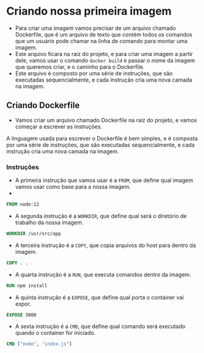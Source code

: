 # Criando nossa primeira imagem

- Para criar uma imagem vamos precisar de um arquivo chamado Dockerfile, que é um arquivo de texto que contém todos os comandos que um usuário pode chamar na linha de comando para montar uma imagem.
- Este arquivo ficara na raiz do projeto, e para criar uma imagem a partir dele, vamos usar o comando `docker build` e passar o nome da imagem que queremos criar, e o caminho para o Dockerfile.
- Este arquivo é composto por uma série de instruções, que são executadas sequencialmente, e cada instrução cria uma nova camada na imagem.

## Criando Dockerfile

- Vamos criar um arquivo chamado Dockerfile na raiz do projeto, e vamos começar a escrever as instruções.

A linguagem usada para escrever o Dockerfile é bem simples, e é composta por uma série de instruções, que são executadas sequencialmente, e cada instrução cria uma nova camada na imagem.


### Instruções

- A primeira instrução que vamos usar é a `FROM`, que define qual imagem vamos usar como base para a nossa imagem.  
- 
```dockerfile
FROM node:12
```

- A segunda instrução é a `WORKDIR`, que define qual será o diretório de trabalho da nossa imagem.

```dockerfile
WORKDIR /usr/src/app
```

- A terceira instrução é a `COPY`, que copia arquivos do host para dentro da imagem.

```dockerfile
COPY . .
```

- A quarta instrução é a `RUN`, que executa comandos dentro da imagem.

```dockerfile
RUN npm install
```

- A quinta instrução é a `EXPOSE`, que define qual porta o container vai expor.

```dockerfile
EXPOSE 3000
```

- A sexta instrução é a `CMD`, que define qual comando será executado quando o container for iniciado.

```dockerfile
CMD ["node", "index.js"]
```

